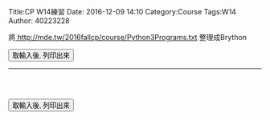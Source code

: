 Title:CP W14練習
Date: 2016-12-09 14:10
Category:Course
Tags:W14
Author: 40223228

將<a href=" http://mde.tw/2016fallcp/course/Python3Programs.txt"> http://mde.tw/2016fallcp/course/Python3Programs.txt 整理成Brython


<!-- 導入 Brython 標準程式庫 -->

<script type="text/javascript" 
    src="https://cdn.rawgit.com/brython-dev/brython/master/www/src/brython_dist.js">
</script>

<!-- 啟動 Brython -->

<script>
window.onload=function(){
brython(1);
}
</script>

<!-- ch01 基本的列印與輸入函式 -->

<script type="text/python3">
from browser import document
from browser import alert

'''
    # 利用 input() 取得使用者輸入, 然後進行資料處理或運算後, 列出結果
    #01-01.py
    print ("Hello World!")
    #01-02.py
    thetext = input("Enter some text ")
    print ("This is what you entered:")
    print (thetext)
    #01-03.py
    # Note that \n within quote marks forces a new line to be printed
    thetext = input("Enter some text\n")
    print ("This is what you entered:")
    print (thetext)
    #01-04.py
    prompt  = "Enter a some text "
    thetext = input(prompt)
    print ("This is what you entered:")
    print (thetext)
'''

def get_input(ev):
    the_input= input("請輸入")
    alert("輸入為:"+str(the_input))

document['ch01'].bind('click',get_input)
</script>

<p><button id="ch01">取輸入後, 列印出來</button></p>

---------------------------------------------------------
<pre class="brush: python">
<script type="text/python3">
from browser import document
from browser import alert

def get_input(ev):
    the_input= input("請輸入")
    alert("輸入為:"+str(the_input))

document['ch01'].bind('click',get_input)
</script>
<button id="ch01">取輸入後, 列印出來</button>
</pre>

